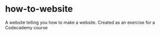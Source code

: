 # how-to-website
A website telling you how to make a website.
Created as an exercise for a Codecademy course
